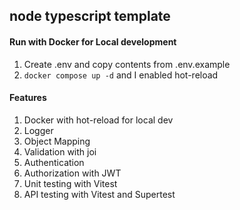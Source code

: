 ## node typescript template

#### Run with Docker for Local development

1. Create .env and copy contents from .env.example
2. `docker compose up -d` and I enabled hot-reload

#### Features

1. Docker with hot-reload for local dev
2. Logger
3. Object Mapping
4. Validation with joi
5. Authentication
6. Authorization with JWT
7. Unit testing with Vitest
8. API testing with Vitest and Supertest

